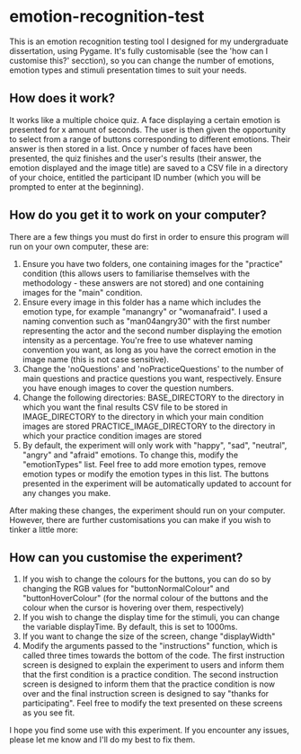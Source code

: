 # emotion-recognition-test
This is an emotion recognition testing tool I designed for my undergraduate dissertation, using Pygame. It's fully customisable (see the 'how can I customise this?' secction), so you can change the number of emotions, emotion types and stimuli presentation times to suit your needs.

## How does it work?
It works like a multiple choice quiz. A face displaying a certain emotion is presented for x amount of seconds. The user is then given the opportunity to select from a range of buttons corresponding to different emotions. Their answer is then stored in a list. Once y number of faces have been presented, the quiz finishes and the user's results (their answer, the emotion displayed and the image title) are saved to a CSV file in a directory of your choice, entitled the participant ID number (which you will be prompted to enter at the beginning).

## How do you get it to work on your computer?
There are a few things you must do first in order to ensure this program will run on your own computer, these are:
1. Ensure you have two folders, one containing images for the "practice" condition (this allows users to familiarise themselves with the methodology - these answers are not stored) and one containing images for the "main" condition.
2. Ensure every image in this folder has a name which includes the emotion type, for example "manangry" or "womanafraid". I used a naming convention such as "man04angry30" with the first number representing the actor and the second number displaying the emotion intensity as a percentage. You're free to use whatever naming convention you want, as long as you have the correct emotion in the image name (this is not case sensitive).
3. Change the 'noQuestions' and 'noPracticeQuestions' to the number of main questions and practice questions you want, respectively. Ensure you have enough images to cover the question numbers.
4. Change the following directories:
BASE_DIRECTORY to the directory in which you want the final results CSV file to be stored in
IMAGE_DIRECTORY to the directory in which your main condition images are stored
PRACTICE_IMAGE_DIRECTORY to the directory in which your practice condition images are stored
5. By default, the experiment will only work with "happy", "sad", "neutral", "angry" and "afraid" emotions. To change this, modify the "emotionTypes" list. Feel free to add more emotion types, remove emotion types or modify the emotion types in this list. The buttons presented in the experiment will be automatically updated to account for any changes you make.

After making these changes, the experiment should run on your computer. However, there are further customisations you can make if you wish to tinker a little more:

## How can you customise the experiment?
1. If you wish to change the colours for the buttons, you can do so by changing the RGB values for "buttonNormalColour" and "buttonHoverColour" (for the normal colour of the buttons and the colour when the cursor is hovering over them, respectively)
2. If you wish to change the display time for the stimuli, you can change the variable displayTime. By default, this is set to 1000ms.
3. If you want to change the size of the screen, change "displayWidth"
4. Modify the arguments passed to the "instructions" function, which is called three times towards the bottom of the code. The first instruction screen is designed to explain the experiment to users and inform them that the first condition is a practice condition. The second instruction screen is designed to inform them that the practice condition is now over and the final instruction screen is designed to say "thanks for participating". Feel free to modify the text presented on these screens as you see fit. 


I hope you find some use with this experiment. If you encounter any issues, please let me know and I'll do my best to fix them.
